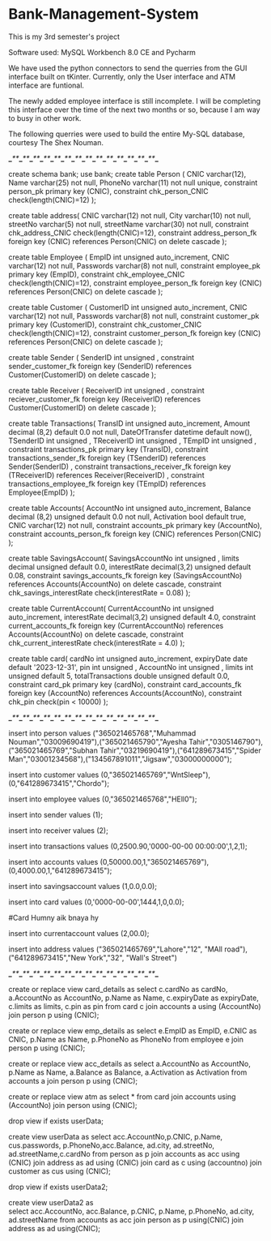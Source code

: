 # Bank-Management-System
This is my 3rd semester's project

Software used: MySQL Workbench 8.0 CE and Pycharm

We have used the python connectors to send the querries from the GUI interface built on tKinter. Currently, only the User interface and ATM interface are funtional.

The newly added employee interface is still incomplete. I will be completing this interface over the time of the next two months or so, because I am way to busy in other work.

The following querries were used to build the entire My-SQL database, courtesy The Shex Nouman. 



**_**_**_**_**_**_**_**_**_**_**_**_**_**_**_**_**_**_**_**_**_**_**_**_**_**_**_**_**_**_**_**_**_**_**_**_**_**_**_**_**_**_**_**




create schema bank;
use bank;
create table Person (
CNIC  varchar(12),
Name varchar(25) not null,
PhoneNo varchar(11) not null unique,
constraint person_pk primary key (CNIC),
constraint chk_person_CNIC check(length(CNIC)=12)
);

create table address(
CNIC  varchar(12) not null,
City varchar(10) not null,
streetNo varchar(5) not null,
streetName varchar(30) not null,
constraint chk_address_CNIC check(length(CNIC)=12),
constraint address_person_fk foreign key (CNIC) references Person(CNIC) on delete cascade
);

create table Employee (
EmpID int unsigned auto_increment,
CNIC  varchar(12) not null,
Passwords varchar(8) not null,
constraint employee_pk primary key (EmpID),
constraint chk_employee_CNIC check(length(CNIC)=12),
constraint employee_person_fk foreign key (CNIC) references Person(CNIC) on delete cascade
);

create table Customer (
CustomerID int unsigned auto_increment,
CNIC  varchar(12) not null,
Passwords varchar(8) not null,
constraint customer_pk primary key (CustomerID),
constraint chk_customer_CNIC check(length(CNIC)=12),
constraint customer_person_fk foreign key (CNIC) references Person(CNIC) on delete cascade
);

create table Sender (
SenderID int unsigned ,
constraint sender_customer_fk foreign key (SenderID) references Customer(CustomerID) on delete cascade
);

create table Receiver (
ReceiverID int unsigned ,
constraint reciever_customer_fk foreign key (ReceiverID) references Customer(CustomerID) on delete cascade
);

create table Transactions(
TransID int unsigned auto_increment,
Amount decimal (8,2) default 0.0 not null,
DateOfTransfer datetime default now(), 
TSenderID int unsigned ,
TReceiverID int unsigned ,
TEmpID int unsigned ,
constraint transactions_pk primary key (TransID),
constraint transactions_sender_fk foreign key (TSenderID) references Sender(SenderID) ,
constraint transactions_receiver_fk foreign key (TReceiverID) references Receiver(ReceiverID) ,
constraint transactions_employee_fk foreign key (TEmpID) references Employee(EmpID)
);

create table Accounts(
AccountNo int unsigned auto_increment,
Balance decimal  (8,2) unsigned default 0.0 not null,
Activation bool default true,
CNIC  varchar(12) not null,
constraint accounts_pk primary key (AccountNo),
constraint accounts_person_fk foreign key (CNIC) references Person(CNIC)
);


create table SavingsAccount(
SavingsAccountNo int unsigned ,
limits decimal unsigned default 0.0,
interestRate decimal(3,2) unsigned default 0.08,
constraint savings_accounts_fk foreign key (SavingsAccountNo) references Accounts(AccountNo) on delete cascade,
constraint chk_savings_interestRate check(interestRate = 0.08)
);

create table CurrentAccount(
CurrentAccountNo int unsigned auto_increment,
interestRate decimal(3,2) unsigned default 4.0,
constraint current_accounts_fk foreign key (CurrentAccountNo) references Accounts(AccountNo) on delete cascade,
constraint chk_current_interestRate check(interestRate = 4.0)
);

create table card(
cardNo int unsigned auto_increment,
expiryDate date default '2023-12-31',
pin int unsigned ,
AccountNo int unsigned ,
limits int unsigned default 5,
totalTransactions double unsigned default 0.0,
constraint card_pk primary key (cardNo),
constraint card_accounts_fk foreign key (AccountNo) references Accounts(AccountNo),
constraint chk_pin check(pin < 10000)
);



**_**_**_**_**_**_**_**_**_**_**_**_**_**_**_**_**_**_**_**_**_**_**_**_**_**_**_**_**_**_**_**_**_**_**_**_**_**_**_**_**_**_**_**




insert into person values ("365021465768","Muhammad Nouman","03009690419"),("365021465790","Ayesha Tahir","0305146790"),("365021465769","Subhan Tahir","03219690419"),("641289673415","Spider Man","03001234568"),("134567891011","Jigsaw","03000000000");


insert into customer values (0,"365021465769","WntSleep"),(0,"641289673415","Chordo");

insert into employee values (0,"365021465768","HEll0");


insert into sender values (1);

insert into receiver values (2);


insert into transactions values (0,2500.90,'0000-00-00 00:00:00',1,2,1);

insert into accounts values (0,50000.00,1,"365021465769"),(0,4000.00,1,"641289673415");



insert into savingsaccount values (1,0.0,0.0);


insert into card values (0,'0000-00-00',1444,1,0,0.0);

#Card Humny aik bnaya hy 


insert into currentaccount values (2,00.0);


insert into address values ("365021465769","Lahore","12", "MAll road"),("641289673415","New York","32", "Wall's Street")

**_**_**_**_**_**_**_**_**_**_**_**_**_**_**_**_**_**_**_**_**_**_**_**_**_**_**_**_**_**_**_**_**_**_**_**_**_**_**_**_**_**_**_**



create or replace view card_details as
 select c.cardNo as cardNo, a.AccountNo as AccountNo, 
 p.Name as Name, c.expiryDate as expiryDate, c.limits as limits, c.pin as pin
 from card c join accounts a using (AccountNo) join person p using (CNIC);
 
 create or replace view emp_details as
 select e.EmpID as EmpID, e.CNIC as CNIC, p.Name as Name, p.PhoneNo as PhoneNo
 from employee e join person p using (CNIC);
 
 create or replace view acc_details as
 select a.AccountNo as AccountNo, p.Name as Name, 
 a.Balance as Balance, a.Activation as Activation
 from accounts a join person p using (CNIC);
 
 create or replace view atm as select * from
 card join accounts using (AccountNo)
 join person using (CNIC);
 
 
drop view if exists userData;

create view userData as  select acc.AccountNo,p.CNIC, p.Name, cus.passwords, p.PhoneNo,acc.Balance, ad.city, ad.streetNo, ad.streetName,c.cardNo
 from person as p join accounts as acc using (CNIC) join address as ad using (CNIC) join card as c using (accountno) join customer as cus using (CNIC);
 
drop view if exists userData2;

create view userData2 as  
select acc.AccountNo, acc.Balance, p.CNIC, p.Name, p.PhoneNo, ad.city, ad.streetName
from accounts as acc join person as p using(CNIC)
join address as ad using(CNIC);
 
